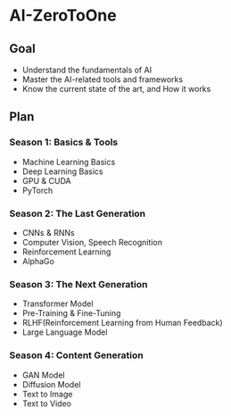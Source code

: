 # AI-ZeroToOne

## Goal
 - Understand the fundamentals of AI
 - Master the AI-related tools and frameworks
 - Know the current state of the art, and How it works

## Plan
### Season 1: Basics & Tools
 - Machine Learning Basics
 - Deep Learning Basics
 - GPU & CUDA
 - PyTorch

### Season 2: The Last Generation
 - CNNs & RNNs
 - Computer Vision, Speech Recognition
 - Reinforcement Learning
 - AlphaGo

### Season 3: The Next Generation
 - Transformer Model
 - Pre-Training & Fine-Tuning
 - RLHF(Reinforcement Learning from Human Feedback)
 - Large Language Model

### Season 4: Content Generation
 - GAN Model
 - Diffusion Model
 - Text to Image
 - Text to Video

